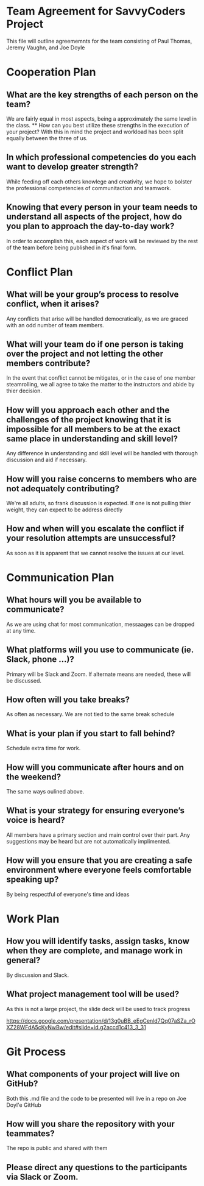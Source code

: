 # Team Agreement for SavvyCoders Project
This file will outline agreememnts for the team consisting of Paul Thomas, Jeremy Vaughn, and Joe Doyle

# Cooperation Plan

## What are the key strengths of each person on the team?
We are fairly equal in most aspects, being a approximately the same level in the class. 
** How can you best utilize these strengths in the execution of your project?
With this in mind the project and workload has been split equally between the three of us.
## In which professional competencies do you each want to develop greater strength?
While feeding off each others knowlege and creativity, we hope to bolster the professional competencies of communitaction and teamwork.
## Knowing that every person in your team needs to understand all aspects of the project, how do you plan to approach the day-to-day work?
In order to accomplish this, each aspect of work will be reviewed by the rest of the team before being published in it's final form.

# Conflict Plan

## What will be your group’s process to resolve conflict, when it arises?
Any conflicts that arise will be handled democratically, as we are graced with an odd number of team members.
## What will your team do if one person is taking over the project and not letting the other members contribute?
In the event that conflict cannot be mitigates, or in the case of one member steamrolling, we all agree to take the matter to the instructors and abide by thier decision.
## How will you approach each other and the challenges of the project knowing that it is impossible for all members to be at the exact same place in understanding and skill level?
Any difference in understanding and skill level will be handled with thorough discussion and aid if necessary.
## How will you raise concerns to members who are not adequately contributing?
We're all adults, so frank discussion is expected.  If one is not pulling thier weight, they can expect to be address directly 
## How and when will you escalate the conflict if your resolution attempts are unsuccessful?
As soon as it is apparent that we cannot resolve the issues at our level.

# Communication Plan

## What hours will you be available to communicate?
As we are using chat for most communication, messaages can be dropped at any time.
## What platforms will you use to communicate (ie. Slack, phone …)?
Primary will be Slack and Zoom.  If alternate means are needed, these will be discussed.
## How often will you take breaks?
As often as necessary.  We are not tied to the same break schedule
## What is your plan if you start to fall behind?
Schedule extra time for work.
## How will you communicate after hours and on the weekend?
The same ways oulined above.
## What is your strategy for ensuring everyone’s voice is heard?
All members have a primary section and main control over their part.  Any suggestions may be heard but are not automatically implimented.
## How will you ensure that you are creating a safe environment where everyone feels comfortable speaking up?
By being respectful of everyone's time and ideas

# Work Plan

## How you will identify tasks, assign tasks, know when they are complete, and manage work in general?
By discussion and Slack.
## What project management tool will be used?
As this is not a large project, the slide deck will be used to track progress

https://docs.google.com/presentation/d/13g0uBB_eEgCenld7Qq07aSZa_rOXZ28WFdA5cKyNwBw/edit#slide=id.g2accd1c413_3_31

# Git Process

## What components of your project will live on GitHub?
Both this .md file and the code to be presented will live in a repo on Joe Doyl'e GitHub
## How will you share the repository with your teammates?
The repo is public and shared with them

## Please direct any questions to the participants via Slack or Zoom.
